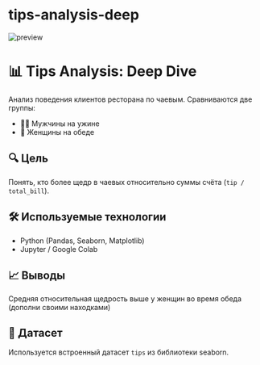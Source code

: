 # tips-analysis-deep

![preview](https://raw.githubusercontent.com/mwaskom/seaborn-data/master/_static/seaborn-logo-wide.png)

# 📊 Tips Analysis: Deep Dive

Анализ поведения клиентов ресторана по чаевым. Сравниваются две группы:

- 👨‍🦰 Мужчины на ужине
- 👩 Женщины на обеде

## 🔍 Цель
Понять, кто более щедр в чаевых относительно суммы счёта (`tip / total_bill`).

## 🛠 Используемые технологии
- Python (Pandas, Seaborn, Matplotlib)
- Jupyter / Google Colab

## 📈 Выводы
Средняя относительная щедрость выше у женщин во время обеда 
(дополни своими находками)

## 📁 Датасет
Используется встроенный датасет `tips` из библиотеки seaborn.

